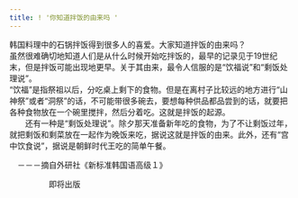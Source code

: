 ```yaml
---
title: ! '你知道拌饭的由来吗 '
---
```


<p>韩国料理中的石锅拌饭得到很多人的喜爱。大家知道拌饭的由来吗？<br />    虽然很难确切地知道人们是从什么时候开始吃拌饭的，最早的记录见于19世纪末，但是拌饭可能出现地更早。关于其由来，最令人信服的是“饮福说”和“剩饭处理说”。<br />   “饮福”是指祭祖以后，分吃桌上剩下的食物。但是在离村子比较远的地方进行“山神祭”或者“洞祭”的话，不可能带很多碗去，要想每种供品都品尝到的话，就要把各种食物放在一个碗里搅拌，然后分着吃。这就是拌饭的起源。<br />　　还有一种是“剩饭处理说”。除夕那天准备新年吃的食物，为了不让剩饭过年，就把剩饭和剩菜放在一起作为晚饭来吃，据说这就是拌饭的由来。此外，还有“宫中饮食说”，据说是朝鲜时代王吃的简单午餐。</p>



<p>　－－－摘自外研社《新标准韩国语高级１》</p>



<p>　　　　　即将出版</p>

